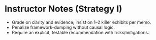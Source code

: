 # Instructor Notes (Strategy I)
- Grade on clarity and evidence; insist on 1–2 killer exhibits per memo.
- Penalize framework-dumping without causal logic.
- Require an explicit, testable recommendation with risks/mitigations.
